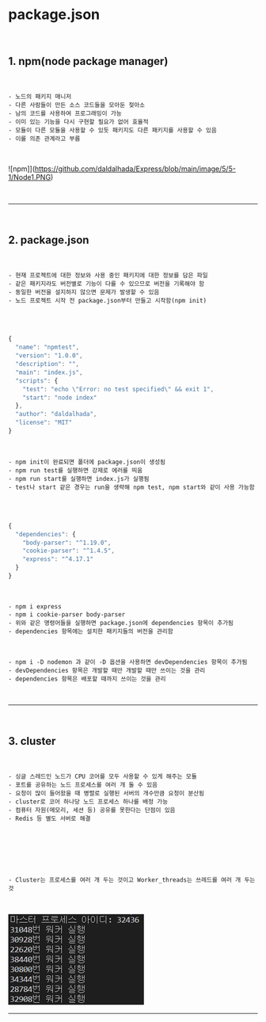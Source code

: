 # package.json

<br>

## 1. npm(node package manager)

<br>

    - 노드의 패키지 매니저
    - 다른 사람들이 만든 소스 코드들을 모아둔 젖아소
    - 남의 코드를 사용하여 프로그래밍이 가능
    - 이미 있는 기능을 다시 구현할 필요가 없어 효율적
    - 모듈이 다른 모듈을 사용할 수 있듯 패키지도 다른 패키지를 사용할 수 있음
    - 이를 의존 관계라고 부름

<br>

![npm]](https://github.com/daldalhada/Express/blob/main/image/5/5-1/Node1.PNG)

<br>

***

<br>

## 2. package.json

<br>

    - 현재 프로젝트에 대한 정보와 사용 중인 패키지에 대한 정보를 담은 파일
    - 같은 패키지라도 버전별로 기능이 다를 수 있으므로 버전을 기록해야 함
    - 동일한 버전을 설지하지 않으면 문제가 발생할 수 있음
    - 노드 프로젝트 시작 전 package.json부터 만들고 시작함(npm init)
  
<br>

```javascript

{
  "name": "npmtest",
  "version": "1.0.0",
  "description": "",
  "main": "index.js",
  "scripts": {
    "test": "echo \"Error: no test specified\" && exit 1",
    "start": "node index"
  },
  "author": "daldalhada",
  "license": "MIT"
}

```

<br>

    - npm init이 완료되면 폴더에 package.json이 생성됨
    - npm run test를 실행하면 강제로 에러를 띄움
    - npm run start를 실행하면 index.js가 실행됨
    - test나 start 같은 경우는 run을 생략해 npm test, npm start와 같이 사용 가능함

<br>

```javascript

{
  "dependencies": {
    "body-parser": "^1.19.0",
    "cookie-parser": "^1.4.5",
    "express": "^4.17.1"
  }
}

```

<br>

    - npm i express
    - npm i cookie-parser body-parser
    - 위와 같은 명령어들을 실행하면 package.json에 dependencies 항목이 추가됨
    - dependencies 항목에는 설치한 패키지들의 버전을 관리함

<br>

    - npm i -D nodemon 과 같이 -D 옵션을 사용하면 devDependencies 항목이 추가됨
    - devDependencies 항목은 개발할 때만 개발할 때만 쓰이는 것을 관리
    - dependencies 항목은 배포할 때까지 쓰이는 것을 관리

<br>

***

<br>

## 3. cluster

<br>

    - 싱글 스레드인 노드가 CPU 코어를 모두 사용할 수 있게 해주는 모듈
    - 포트를 공유하는 노드 프로세스를 여러 개 둘 수 있음
    - 요청이 많이 들어왔을 때 병렬로 실행된 서버의 개수만큼 요청이 분산됨
    - cluster로 코어 하나당 노드 프로세스 하나를 배정 가능
    - 컴퓨터 자원(메모리, 세션 등) 공유를 못한다는 단점이 있음
    - Redis 등 별도 서버로 해결
  
<br>

```javascript



```

<br>

    - Cluster는 프로세스를 여러 개 두는 것이고 Worker_threads는 쓰레드를 여러 개 두는 것
  
<br>

![Cluster](https://github.com/daldalhada/Express/blob/main/image/4/4-3/Node1.PNG)

***

<br>

